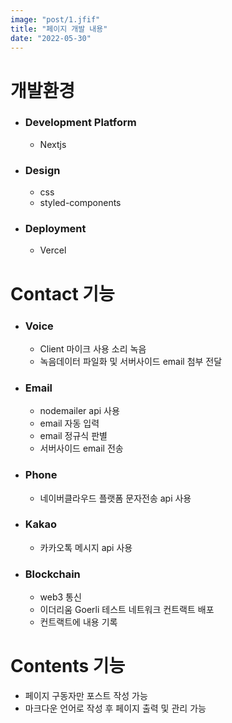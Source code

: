 ```yaml
---
image: "post/1.jfif"
title: "페이지 개발 내용"
date: "2022-05-30"
---
```


# 개발환경

- ### Development Platform

  - Nextjs

- ### Design

  - css
  - styled-components

- ### Deployment

  - Vercel

# Contact 기능

- ### Voice

  - Client 마이크 사용 소리 녹음
  - 녹음데이터 파일화 및 서버사이드 email 첨부 전달

- ### Email

  - nodemailer api 사용
  - email 자동 입력
  - email 정규식 판별
  - 서버사이드 email 전송

- ### Phone

  - 네이버클라우드 플랫폼 문자전송 api 사용

- ### Kakao

  - 카카오톡 메시지 api 사용

- ### Blockchain
  - web3 통신
  - 이더리움 Goerli 테스트 네트워크 컨트랙트 배포
  - 컨트랙트에 내용 기록

# Contents 기능

- 페이지 구동자만 포스트 작성 가능
- 마크다운 언어로 작성 후 페이지 출력 및 관리 가능
